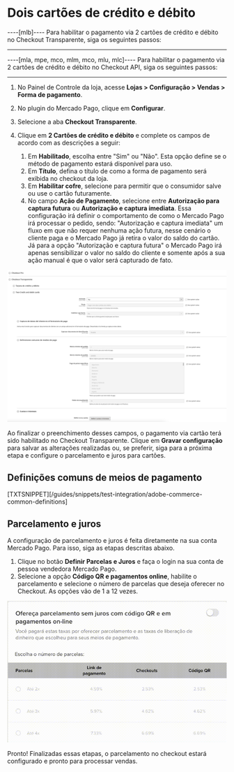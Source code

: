 # Dois cartões de crédito e débito

----[mlb]----
Para habilitar o pagamento via 2 cartões de crédito e débito no Checkout Transparente, siga os seguintes passos:

------------

----[mla, mpe, mco, mlm, mco, mlu, mlc]----
Para habilitar o pagamento via 2 cartões de crédito e débito no Checkout API, siga os seguintes passos:

------------

1. No Painel de Controle da loja, acesse **Lojas > Configuração > Vendas > Forma de pagamento**.
2. No plugin do Mercado Pago, clique em **Configurar**.
3. Selecione a aba **Checkout Transparente**.
4. Clique em **2 Cartões de crédito e débito** e complete os campos de acordo com as descrições a seguir:

    1. Em **Habilitado**, escolha entre "Sim" ou "Não". Esta opção define se o método de pagamento estará disponível para uso.
    2. Em **Título**, defina o título de como a forma de pagamento será exibida no checkout da loja.
    3. Em **Habilitar cofre**, selecione para permitir que o consumidor salve ou use o cartão futuramente.
    4. No campo **Ação de Pagamento**, selecione entre **Autorização para captura futura** ou **Autorização e captura imediata**. Essa configuração irá definir o comportamento de como o Mercado Pago irá processar o pedido, sendo: "Autorização e captura imediata" um fluxo em que não requer nenhuma ação futura, nesse cenário o cliente paga e o Mercado Pago já retira o valor do saldo do cartão. Já para a opção "Autorização e captura futura" o Mercado Pago irá apenas sensibilizar o valor no saldo do cliente e somente após a sua ação manual é que o valor será capturado de fato.

![Two cards](/images/magento-two/dois_cartoes.png)

Ao finalizar o preenchimento desses campos, o pagamento via cartão terá sido habilitado no Checkout Transparente. Clique em **Gravar configuração** para salvar as alterações realizadas ou, se preferir, siga para a próxima etapa e configure o parcelamento e juros para cartões.


## Definições comuns de meios de pagamento

[TXTSNIPPET][/guides/snippets/test-integration/adobe-commerce-common-definitions]

## Parcelamento e juros

A configuração de parcelamento e juros é feita diretamente na sua conta Mercado Pago. Para isso, siga as etapas descritas abaixo.

1. Clique no botão **Definir Parcelas e Juros** e faça o login na sua conta de pessoa vendedora Mercado Pago.
2. Selecione a opção **Código QR e pagamentos online**, habilite o parcelamento e selecione o número de parcelas que deseja oferecer no Checkout. As opções vão de 1 a 12 vezes.

![Installment and interest](/images/magento-two/parcelamento.gif)

Pronto! Finalizadas essas etapas, o parcelamento no checkout estará configurado e pronto para processar vendas.